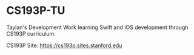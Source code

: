# CS193P-TU
Taylan's Development Work learning Swift and iOS development through CS193P curriculum.

CS193P Site: https://cs193p.sites.stanford.edu
